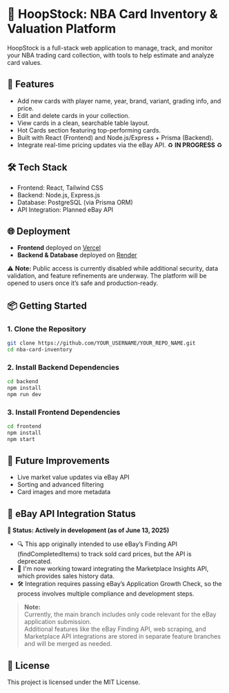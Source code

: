 # 🏀 HoopStock: NBA Card Inventory & Valuation Platform

HoopStock is a full-stack web application to manage, track, and monitor your NBA trading card collection, with tools to help estimate and analyze card values.

## 🚀 Features
- Add new cards with player name, year, brand, variant, grading info, and price.
- Edit and delete cards in your collection.
- View cards in a clean, searchable table layout.
- Hot Cards section featuring top-performing cards.
- Built with React (Frontend) and Node.js/Express + Prisma (Backend).
- Integrate real-time pricing updates via the eBay API. ♻️ **IN PROGRESS** ♻️

## 🛠️ Tech Stack
- Frontend: React, Tailwind CSS
- Backend: Node.js, Express.js
- Database: PostgreSQL (via Prisma ORM)
- API Integration: Planned eBay API

## 🌐 Deployment
- **Frontend** deployed on [Vercel](https://vercel.com/)
- **Backend & Database** deployed on [Render](https://render.com/)

⚠️ **Note:** Public access is currently disabled while additional security, data validation, and feature refinements are underway. The platform will be opened to users once it’s safe and production-ready.

## 📦 Getting Started

### 1. Clone the Repository
```bash
git clone https://github.com/YOUR_USERNAME/YOUR_REPO_NAME.git
cd nba-card-inventory
```
### 2. Install Backend Dependencies
```bash
cd backend
npm install
npm run dev
```
### 3. Install Frontend Dependencies
```bash
cd frontend
npm install
npm start
```

## 🔮 Future Improvements
- Live market value updates via eBay API 
- Sorting and advanced filtering
- Card images and more metadata

## 🚧 eBay API Integration Status
**📅 Status: Actively in development (as of June 13, 2025)**  
- 🔍 This app originally intended to use eBay’s Finding API (findCompletedItems) to track sold card prices, but the API is deprecated.
- 🔄 I'm now working toward integrating the Marketplace Insights API, which provides sales history data.
- 🛠️ Integration requires passing eBay’s Application Growth Check, so the process involves multiple compliance and development steps.

> **Note:**  
> Currently, the main branch includes only code relevant for the eBay application submission.  
> Additional features like the eBay Finding API, web scraping, and Marketplace API integrations are stored in separate feature branches and will be merged as needed.

## 📄 License
This project is licensed under the MIT License.



